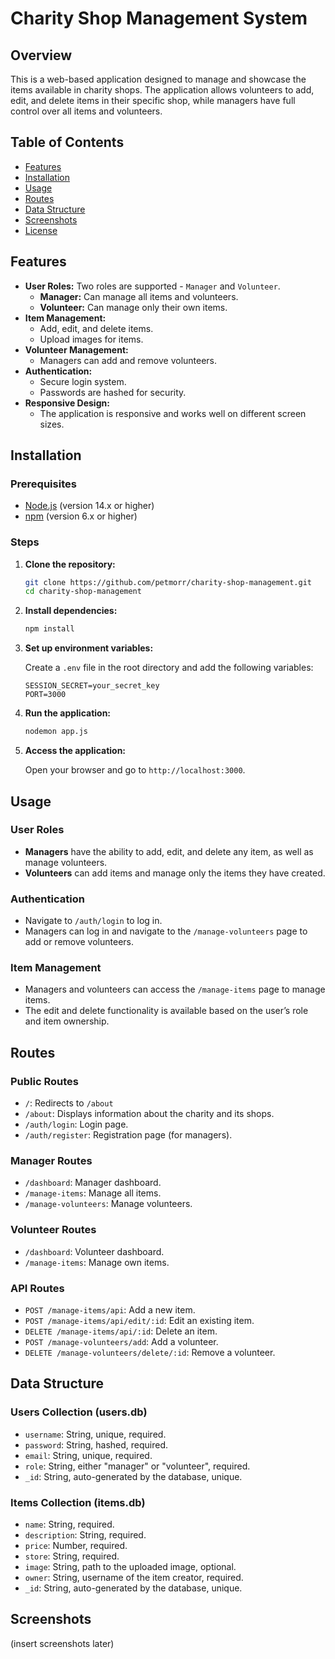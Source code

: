 # Charity Shop Management System

## Overview

This is a web-based application designed to manage and showcase the items available in charity shops. The application allows volunteers to add, edit, and delete items in their specific shop, while managers have full control over all items and volunteers.

## Table of Contents

- [Features](#features)
- [Installation](#installation)
- [Usage](#usage)
- [Routes](#routes)
- [Data Structure](#data-structure)
- [Screenshots](#screenshots)
- [License](#license)

## Features

- **User Roles:** Two roles are supported - `Manager` and `Volunteer`.
  - **Manager:** Can manage all items and volunteers.
  - **Volunteer:** Can manage only their own items.
- **Item Management:**
  - Add, edit, and delete items.
  - Upload images for items.
- **Volunteer Management:**
  - Managers can add and remove volunteers.
- **Authentication:**
  - Secure login system.
  - Passwords are hashed for security.
- **Responsive Design:**
  - The application is responsive and works well on different screen sizes.

## Installation

### Prerequisites

- [Node.js](https://nodejs.org/) (version 14.x or higher)
- [npm](https://www.npmjs.com/) (version 6.x or higher)

### Steps

1. **Clone the repository:**
    ```bash
    git clone https://github.com/petmorr/charity-shop-management.git
    cd charity-shop-management
    ```

2. **Install dependencies:**
    ```bash
    npm install
    ```

3. **Set up environment variables:**

   Create a `.env` file in the root directory and add the following variables:
    ```
    SESSION_SECRET=your_secret_key
    PORT=3000
    ```

4. **Run the application:**
    ```bash
    nodemon app.js
    ```

5. **Access the application:**

   Open your browser and go to `http://localhost:3000`.

## Usage

### User Roles

- **Managers** have the ability to add, edit, and delete any item, as well as manage volunteers.
- **Volunteers** can add items and manage only the items they have created.

### Authentication

- Navigate to `/auth/login` to log in.
- Managers can log in and navigate to the `/manage-volunteers` page to add or remove volunteers.

### Item Management

- Managers and volunteers can access the `/manage-items` page to manage items.
- The edit and delete functionality is available based on the user’s role and item ownership.

## Routes

### Public Routes

- `/`: Redirects to `/about`
- `/about`: Displays information about the charity and its shops.
- `/auth/login`: Login page.
- `/auth/register`: Registration page (for managers).

### Manager Routes

- `/dashboard`: Manager dashboard.
- `/manage-items`: Manage all items.
- `/manage-volunteers`: Manage volunteers.

### Volunteer Routes

- `/dashboard`: Volunteer dashboard.
- `/manage-items`: Manage own items.

### API Routes

- `POST /manage-items/api`: Add a new item.
- `POST /manage-items/api/edit/:id`: Edit an existing item.
- `DELETE /manage-items/api/:id`: Delete an item.
- `POST /manage-volunteers/add`: Add a volunteer.
- `DELETE /manage-volunteers/delete/:id`: Remove a volunteer.

## Data Structure

### Users Collection (users.db)

- `username`: String, unique, required.
- `password`: String, hashed, required.
- `email`: String, unique, required.
- `role`: String, either "manager" or "volunteer", required.
- `_id`: String, auto-generated by the database, unique.

### Items Collection (items.db)

- `name`: String, required.
- `description`: String, required.
- `price`: Number, required.
- `store`: String, required.
- `image`: String, path to the uploaded image, optional.
- `owner`: String, username of the item creator, required.
- `_id`: String, auto-generated by the database, unique.

## Screenshots

(insert screenshots later)